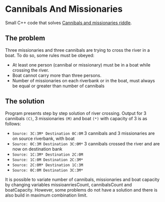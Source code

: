 # Cannibals And Missionaries

Small C++ code that solves [Cannibals and missionaries riddle](https://en.wikipedia.org/wiki/Missionaries_and_cannibals_problem).

## The problem
Three missionaries and three cannibals are trying to cross the river in a boat. To do so, some rules must be obeyed:
 - At least one person (cannibal or missionary) must be in a boat while crossing the river.
 - Boat cannot carry more than three persons.
 - Number of missionaries on each riverbank or in the boat, must always be equal or greater than number of cannibals  
 
## The solution
Program presents step by step solution of river crossing. 
Output for 3 cannibals `(C)`, 3 missionaries `(M)` and boat `(*)` with capacity of 3 is as follows:

- `Source: 3C:3M* Destination 0C:0M` 3 cannibals and 3 missionaries are on source riverbank, with boat
- `Source: 0C:3M Destination 3C:0M*` 3 cannibals crossed the river and are now on destination bank
- `Source: 1C:3M* Destination 2C:0M`
- `Source: 1C:0M Destination 2C:3M*`
- `Source: 2C:0M* Destination 1C:3M`
- `Source: 0C:0M Destination 3C:3M*`

It is possible to variate number of cannibals, missionaries and boat capacity by changing variables missioanriesCount, cannibalsCount and boatCapacity. However, some problems do not have a solution and there is also build in maximum combination limit.
